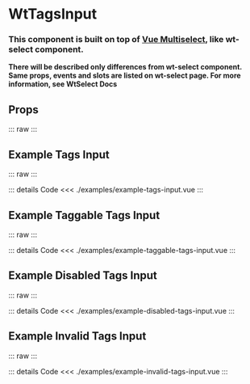 <script setup>
import Docs from './wt-tags-input-docs.vue';
import ExampleTagsInput from './examples/example-tags-input.vue';
import ExampleTaggableTagsInput from './examples/example-taggable-tags-input.vue';
import ExampleDisabledTagsInput from './examples/example-disabled-tags-input.vue';
import ExampleInvalidTagsInput from './examples/example-invalid-tags-input.vue';
</script>

# WtTagsInput

### This component is built on top of [Vue Multiselect](https://vue-multiselect.js.org/), like wt-select component.

**There will be described only differences from wt-select component. Same props, events and slots are listed on wt-select page.
For more information, see WtSelect Docs**

## Props

::: raw
<Docs />
:::

## Example Tags Input

::: raw
<ExampleTagsInput />
:::

::: details Code
<<< ./examples/example-tags-input.vue
:::

## Example Taggable Tags Input

::: raw
<ExampleTaggableTagsInput />
:::

::: details Code
<<< ./examples/example-taggable-tags-input.vue
:::

## Example Disabled Tags Input

::: raw
<ExampleDisabledTagsInput />
:::

::: details Code
<<< ./examples/example-disabled-tags-input.vue
:::

## Example Invalid Tags Input

::: raw
<ExampleInvalidTagsInput />
:::

::: details Code
<<< ./examples/example-invalid-tags-input.vue
:::
